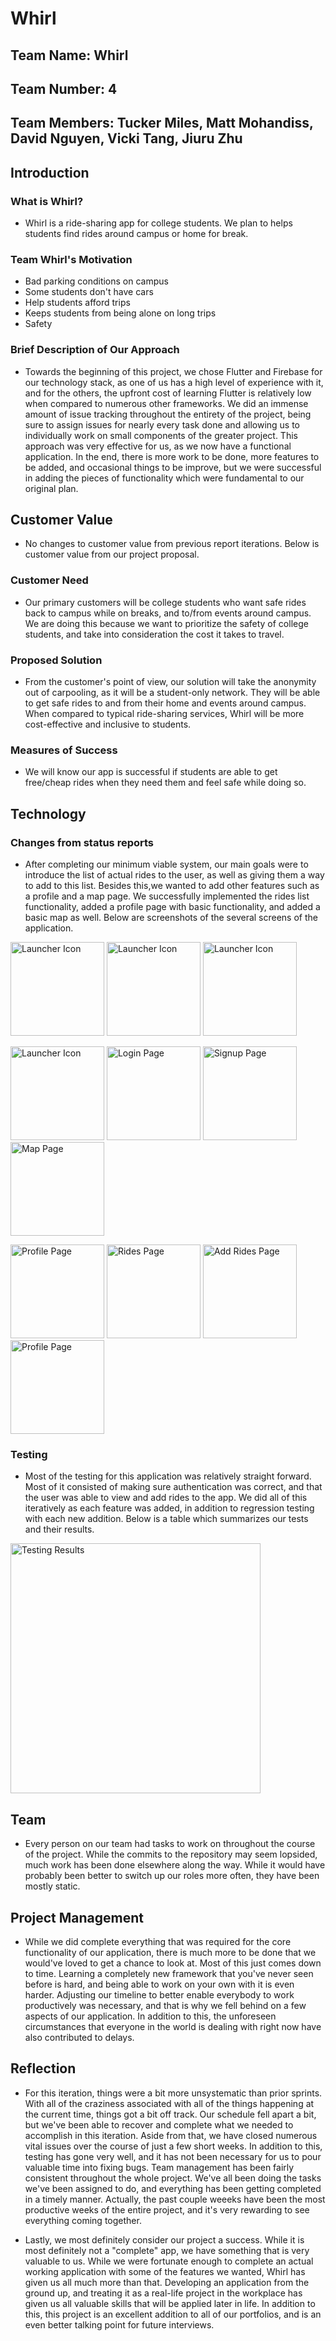 # **Whirl**

## **Team Name: Whirl**

## **Team Number: 4**

## **Team Members: Tucker Miles, Matt Mohandiss, David Nguyen, Vicki Tang, Jiuru Zhu**

## **Introduction**

### What is Whirl?

- Whirl is a ride-sharing app for college students. We plan to helps students find rides around campus or home for break.

### Team Whirl's Motivation

- Bad parking conditions on campus
- Some students don't have cars
- Help students afford trips
- Keeps students from being alone on long trips
- Safety

### Brief Description of Our Approach

- Towards the beginning of this project, we chose Flutter and Firebase for our technology stack, as one of us has a high level of experience with it, and for the others, the upfront cost of learning Flutter is relatively low when compared to numerous other frameworks. We did an immense amount of issue tracking throughout the entirety of the project, being sure to assign issues for nearly every task done and allowing us to individually work on small components of the greater project. This approach was very effective for us, as we now have a functional application. In the end, there is more work to be done, more features to be added, and occasional things to be improve, but we were successful in adding the pieces of functionality which were fundamental to our original plan.

## **Customer Value**

- No changes to customer value from previous report iterations. Below is customer value from our project proposal.

### Customer Need

- Our primary customers will be college students who want safe rides back to campus while on breaks, and to/from events around campus. We are doing this because we want to prioritize the safety of college students, and take into consideration the cost it takes to travel.

### Proposed Solution

- From the customer's point of view, our solution will take the anonymity out of carpooling, as it will be a student-only network. They will be able to get safe rides to and from their home and events around campus. When compared to typical ride-sharing services, Whirl will be more cost-effective and inclusive to students.
  
### Measures of Success

- We will know our app is successful if students are able to get free/cheap rides when they need them and feel safe while doing so.

## **Technology**

### Changes from status reports

- After completing our minimum viable system, our main goals were to introduce the list of actual rides to the user, as well as giving them a way to add to this list. Besides this,we wanted to add other features such as a profile and a map page. We successfully implemented the rides list functionality, added a profile page with basic functionality, and added a basic map as well. Below are screenshots of the several screens of the application.

<p>
<img src="Common/screenshotsv2/Videos/openapp.gif" alt="Launcher Icon" width="150"/>
<img src="Common/screenshotsv2/Videos/signin.gif" alt="Launcher Icon" width="150"/>
<img src="Common/screenshotsv2/Videos/addride.gif" alt="Launcher Icon" width="150"/>
</br>
</p>

<p>
<img src="Common/screenshotsv2/launcherscreen.png" alt="Launcher Icon" width="150"/>
<img src="Common/screenshotsv2/login.png" alt="Login Page" width="150"/>
<img src="Common/screenshotsv2/signup.png" alt="Signup Page" width="150"/>
<img src="Common/screenshotsv2/map.png" alt="Map Page" width="150"/> 
</br>
</p>

<p>
<img src="Common/screenshotsv2/profile.png" alt="Profile Page" width="150"/> 
<img src="Common/screenshotsv2/rides.png" alt="Rides Page" width="150"/> 
<img src="Common/screenshotsv2/addride.png" alt="Add Rides Page" width="150"/>
<img src="Common/screenshotsv2/profile.png" alt="Profile Page" width="150"/> 
</br>
</p>

### Testing

- Most of the testing for this application was relatively straight forward. Most of it consisted of making sure authentication was correct, and that the user was able to view and add rides to the app. We did all of this iteratively as each feature was added, in addition to regression testing with each new addition. Below is a table which summarizes our tests and their results.

<p>
<img src="Common/TestingResultsTabulated.PNG" alt="Testing Results" width="400"/>
</p>

## **Team**

- Every person on our team had tasks to work on throughout the course of the project. While the commits to the repository may seem lopsided, much work has been done elsewhere along the way. While it would have probably been better to switch up our roles more often, they have been mostly static.

## **Project Management**

- While we did complete everything that was required for the core functionality of our application, there is much more to be done that we would've loved to get a chance to look at. Most of this just comes down to time. Learning a completely new framework that you've never seen before is hard, and being able to work on your own with it is even harder. Adjusting our timeline to better enable everybody to work productively was necessary, and that is why we fell behind on a few aspects of our application. In addition to this, the unforeseen circumstances that everyone in the world is dealing with right now have also contributed to delays.

## **Reflection**

- For this iteration, things were a bit more unsystematic than prior sprints. With all of the craziness associated with all of the things happening at the current time, things got a bit off track. Our schedule fell apart a bit, but we've been able to recover and complete what we needed to accomplish in this iteration. Aside from that, we have closed numerous vital issues over the course of just a few short weeks. In addition to this, testing has gone very well, and it has not been necessary for us to pour valuable time into fixing bugs. Team management has been fairly consistent throughout the whole project. We've all been doing the tasks we've been assigned to do, and everything has been getting completed in a timely manner. Actually, the past couple weeeks have been the most productive weeks of the entire project, and it's very rewarding to see everything coming together.

- Lastly, we most definitely consider our project a success. While it is most definitely not a "complete" app, we have something that is very valuable to us. While we were fortunate enough to complete an actual working application with some of the features we wanted, Whirl has given us all much more than that. Developing an application from the ground up, and treating it as a real-life project in the workplace has given us all valuable skills that will be applied later in life. In addition to this, this project is an excellent addition to all of our portfolios, and is an even better talking point for future interviews.
